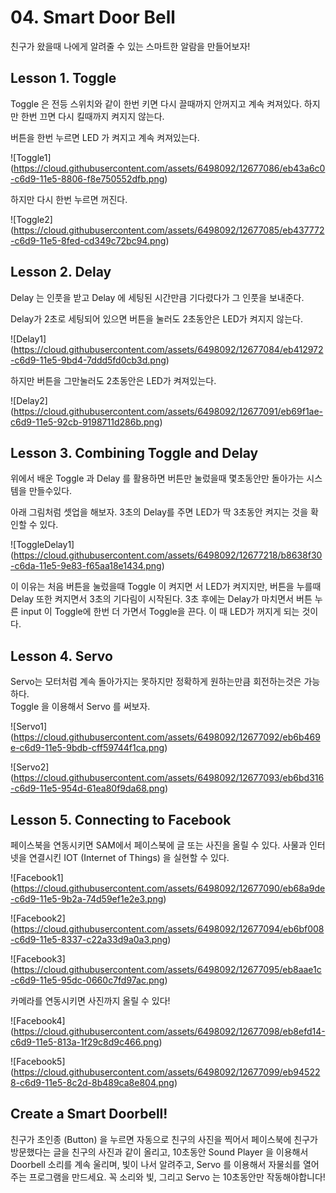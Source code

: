 # 04. Smart Door Bell

친구가 왔을때 나에게 알려줄 수 있는 스마트한 알람을 만들어보자!

## Lesson 1. Toggle

Toggle 은 전등 스위치와 같이 한번 키면 다시 끌때까지 안꺼지고 계속 켜져있다. 하지만 한번 끄면 다시 킬때까지 켜지지 않는다.

버튼을 한번 누르면 LED 가 켜지고 계속 켜져있는다.

![Toggle1] (https://cloud.githubusercontent.com/assets/6498092/12677086/eb43a6c0-c6d9-11e5-8806-f8e750552dfb.png)

하지만 다시 한번 누르면 꺼진다.

![Toggle2] (https://cloud.githubusercontent.com/assets/6498092/12677085/eb437772-c6d9-11e5-8fed-cd349c72bc94.png)

## Lesson 2. Delay

Delay 는 인풋을 받고 Delay 에 세팅된 시간만큼 기다렸다가 그 인풋을 보내준다.

Delay가 2초로 세팅되어 있으면 버튼을 눌러도 2초동안은 LED가 켜지지 않는다.

![Delay1] (https://cloud.githubusercontent.com/assets/6498092/12677084/eb412972-c6d9-11e5-9bd4-7ddd5fd0cb3d.png)

하지만 버튼을 그만눌러도 2초동안은 LED가 켜져있는다.

![Delay2] (https://cloud.githubusercontent.com/assets/6498092/12677091/eb69f1ae-c6d9-11e5-92cb-9198711d286b.png)

## Lesson 3. Combining Toggle and Delay

위에서 배운 Toggle 과 Delay 를 활용하면 버튼만 눌렀을때 몇초동안만 돌아가는 시스템을 만들수있다.

아래 그림처럼 셋업을 해보자. 3초의 Delay를 주면 LED가 딱 3초동안 켜지는 것을 확인할 수 있다.

![ToggleDelay1] (https://cloud.githubusercontent.com/assets/6498092/12677218/b8638f30-c6da-11e5-9e83-f65aa18e1434.png)

이 이유는 처음 버튼을 눌렀을때 Toggle 이 켜지면 서 LED가 켜지지만, 버튼을 누를때 Delay 또한 켜지면서 3초의 기다림이 시작된다. 3초 후에는 Delay가 마치면서 버튼 누른 input 이 Toggle에 한번 더 가면서 Toggle을 끈다. 이 때 LED가 꺼지게 되는 것이다.

## Lesson 4. Servo

Servo는 모터처럼 계속 돌아가지는 못하지만 정확하게 원하는만큼 회전하는것은 가능하다.  
Toggle 을 이용해서 Servo 를 써보자.

![Servo1] (https://cloud.githubusercontent.com/assets/6498092/12677092/eb6b469e-c6d9-11e5-9bdb-cff59744f1ca.png)

![Servo2] (https://cloud.githubusercontent.com/assets/6498092/12677093/eb6bd316-c6d9-11e5-954d-61ea80f9da68.png)

## Lesson 5. Connecting to Facebook

페이스북을 연동시키면 SAM에서 페이스북에 글 또는 사진을 올릴 수 있다.
사물과 인터넷을 연결시킨 IOT (Internet of Things) 을 실현할 수 있다.

![Facebook1] (https://cloud.githubusercontent.com/assets/6498092/12677090/eb68a9de-c6d9-11e5-9b2a-74d59ef1e2e3.png)

![Facebook2] (https://cloud.githubusercontent.com/assets/6498092/12677094/eb6bf008-c6d9-11e5-8337-c22a33d9a0a3.png)

![Facebook3] (https://cloud.githubusercontent.com/assets/6498092/12677095/eb8aae1c-c6d9-11e5-95dc-0660c7fd97ac.png)

카메라를 연동시키면 사진까지 올릴 수 있다!

![Facebook4] (https://cloud.githubusercontent.com/assets/6498092/12677098/eb8efd14-c6d9-11e5-813a-1f29c8d9c466.png)

![Facebook5] (https://cloud.githubusercontent.com/assets/6498092/12677099/eb945228-c6d9-11e5-8c2d-8b489ca8e804.png)

## Create a Smart Doorbell!

친구가 초인종 (Button) 을 누르면 자동으로 친구의 사진을 찍어서 페이스북에 친구가 방문했다는 글을 친구의 사진과 같이 올리고, 10초동안 Sound Player 을 이용해서 Doorbell 소리를 계속 울리며, 빛이 나서 알려주고, Servo 를 이용해서 자물쇠를 열어주는 프로그램을 만드세요. 꼭 소리와 빛, 그리고 Servo 는 10초동안만 작동해야합니다! 
